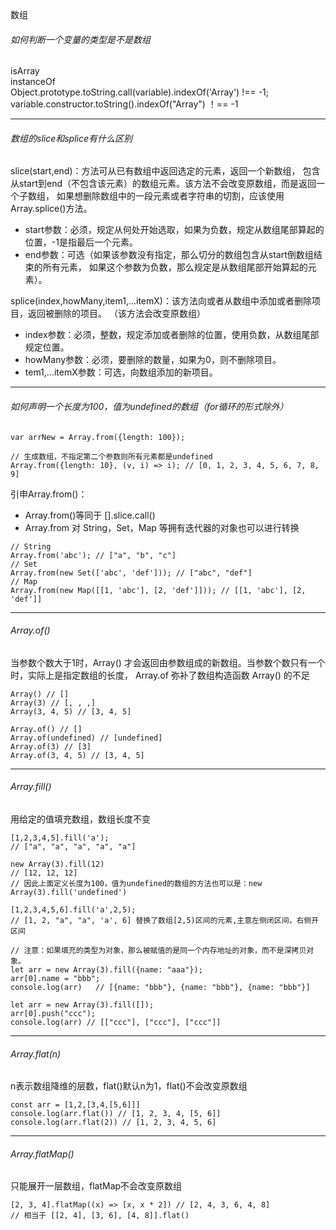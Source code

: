 数组

###### 如何判断一个变量的类型是不是数组

isArray  
instanceOf  
Object.prototype.toString.call(variable).indexOf('Array') !== -1;  
variable.constructor.toString().indexOf("Array") ！== -1

****************
###### 数组的slice和splice有什么区别

slice(start,end)：方法可从已有数组中返回选定的元素，返回一个新数组，
包含从start到end（不包含该元素）的数组元素。该方法不会改变原数组，而是返回一个子数组，
如果想删除数组中的一段元素或者字符串的切割，应该使用Array.splice()方法。  
- start参数：必须，规定从何处开始选取，如果为负数，规定从数组尾部算起的位置，-1是指最后一个元素。
- end参数：可选（如果该参数没有指定，那么切分的数组包含从start倒数组结束的所有元素，
如果这个参数为负数，那么规定是从数组尾部开始算起的元素）。


splice(index,howMany,item1,...itemX)：该方法向或者从数组中添加或者删除项目，返回被删除的项目。
（该方法会改变原数组）
- index参数：必须，整数，规定添加或者删除的位置，使用负数，从数组尾部规定位置。
- howMany参数：必须，要删除的数量，如果为0，则不删除项目。
- tem1,...itemX参数：可选，向数组添加的新项目。

*****************
###### 如何声明一个长度为100，值为undefined的数组（for循环的形式除外）

```
var arrNew = Array.from({length: 100});

// 生成数组，不指定第二个参数则所有元素都是undefined
Array.from({length: 10}, (v, i) => i); // [0, 1, 2, 3, 4, 5, 6, 7, 8, 9]
```
引申Array.from()：  
- Array.from()等同于 [].slice.call()
- Array.from 对 String，Set，Map 等拥有迭代器的对象也可以进行转换
```
// String
Array.from('abc'); // ["a", "b", "c"]
// Set
Array.from(new Set(['abc', 'def'])); // ["abc", "def"]
// Map
Array.from(new Map([[1, 'abc'], [2, 'def']])); // [[1, 'abc'], [2, 'def']]
```

****************
###### Array.of()
当参数个数大于1时，Array() 才会返回由参数组成的新数组。当参数个数只有一个时，实际上是指定数组的长度，
Array.of 弥补了数组构造函数 Array() 的不足
```
Array() // []
Array(3) // [, , ,]
Array(3, 4, 5) // [3, 4, 5]

Array.of() // []
Array.of(undefined) // [undefined]
Array.of(3) // [3]
Array.of(3, 4, 5) // [3, 4, 5]
```

***************
###### Array.fill()
用给定的值填充数组，数组长度不变
```
[1,2,3,4,5].fill('a');
// ["a", "a", "a", "a", "a"]

new Array(3).fill(12)
// [12, 12, 12]
// 因此上面定义长度为100，值为undefined的数组的方法也可以是：new Array(3).fill('undefined')

[1,2,3,4,5,6].fill('a',2,5);
// [1, 2, "a", "a", 'a', 6] 替换了数组[2,5)区间的元素,主意左侧闭区间，右侧开区间

// 注意：如果填充的类型为对象，那么被赋值的是同一个内存地址的对象，而不是深拷贝对象。
let arr = new Array(3).fill({name: "aaa"});
arr[0].name = "bbb";
console.log(arr)   // [{name: "bbb"}, {name: "bbb"}, {name: "bbb"}]

let arr = new Array(3).fill([]);
arr[0].push("ccc");
console.log(arr) // [["ccc"], ["ccc"], ["ccc"]]
```

***************
###### Array.flat(n)
n表示数组降维的层数，flat()默认n为1，flat()不会改变原数组
```
const arr = [1,2,[3,4,[5,6]]]
console.log(arr.flat()) // [1, 2, 3, 4, [5, 6]]
console.log(arr.flat(2)) // [1, 2, 3, 4, 5, 6]
```

**************
###### Array.flatMap()
只能展开一层数组，flatMap不会改变原数组
```
[2, 3, 4].flatMap((x) => [x, x * 2]) // [2, 4, 3, 6, 4, 8]
// 相当于 [[2, 4], [3, 6], [4, 8]].flat()
```
